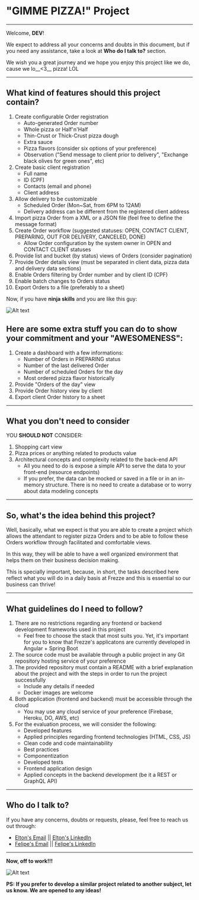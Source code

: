 # "GIMME PIZZA!" Project #
***

Welcome, **DEV**!

We expect to address all your concerns and doubts in this document, but if you need any assistance, take a look at **Who do I talk to?** section.

We wish you a great journey and we hope you enjoy this project like we do, cause we lo__<3__ pizza! LOL

***
## What kind of features should this project contain? ##

1. Create configurable Order registration
	* Auto-generated Order number
	* Whole pizza or Half'n'Half
	* Thin-Crust or Thick-Crust pizza dough
	* Extra sauce
	* Pizza flavors (consider six options of your preference)
	* Observation ("Send message to client prior to delivery", "Exchange black olives for green ones", etc)
2. Create basic client registration
	* Full name
	* ID (CPF)
	* Contacts (email and phone)
	* Client address
3. Allow delivery to be customizable
	* Scheduled Order (Mon~Sat, from 6PM to 12AM)
	* Delivery address can be different from the registered client address
4. Import pizza Order from a XML or a JSON file (feel free to define the message format)
5. Create Order workflow (suggested statuses: OPEN, CONTACT CLIENT, PREPARING, OUT FOR DELIVERY, CANCELED, DONE)
	* Allow Order configuration by the system owner in OPEN and CONTACT CLIENT statuses
6. Provide list and bucket (by status) views of Orders (consider pagination)
7. Provide Order details view (must be separated in client data, pizza data and delivery data sections)
8. Enable Orders filtering by Order number and by client ID (CPF)
9. Enable batch changes to Orders status
10. Export Orders to a file (preferably to a sheet)

Now, if you have **ninja skills** and you are like this guy:

![Alt text](https://media1.tenor.com/images/071073537a1f211c0fe4fa680a836bfb/tenor.gif?itemid=4996013 "Challenge Accepted")

## Here are some extra stuff you can do to show your commitment and your "AWESOMENESS": ##

1. Create a dashboard with a few informations:
	* Number of Orders in PREPARING status
	* Number of the last delivered Order
	* Number of scheduled Orders for the day
	* Most ordered pizza flavor historically
2. Provide "Orders of the day" view
3. Provide Order history view by client
4. Export client Order history to a sheet

***
## What you don't need to consider ##

YOU **SHOULD NOT** CONSIDER:

1. Shopping cart view
2. Pizza prices or anything related to products value
3. Architectural concepts and complexity related to the back-end API
	* All you need to do is expose a simple API to serve the data to your front-end (resource endpoints)
	* If you prefer, the data can be mocked or saved in a file or in an in-memory structure. There is no need to create a database or to worry about data modeling concepts

***
## So, what's the idea behind this project? ##

Well, basically, what we expect is that you are able to create a project which allows the attendant to register pizza Orders and to be able to follow these Orders workflow through facilitated and comfortable views. 

In this way, they will be able to have a well organized environment that helps them on their business decision making.

This is specially important, because, in short, the tasks described here reflect what you will do in a daily basis at Frezze and this is essential so our business can thrive!

***
## What guidelines do I need to follow? ##

1. There are no restrictions regarding any frontend or backend development frameworks used in this project
	* Feel free to choose the stack that most suits you. Yet, it's important for you to know that Frezze's applicatons are currently developed in Angular + Spring Boot
2. The source code must be available through a public project in any Git repository hosting service of your preference
3. The provided repository must contain a README with a brief explanation about the project and with the steps in order to run the project successfully
	* Include any details if needed
	* Docker images are welcome
4. Both application (frontend and backend) must be accessible through the cloud
	* You may use any cloud service of your preference (Firebase, Heroku, DO, AWS, etc)
5. For the evaluation process, we will consider the following:
	* Developed features
	* Applied principles regarding frontend technologies (HTML, CSS, JS)
	* Clean code and code maintainability
	* Best practices
	* Componentization
	* Developed tests
	* Frontend application design
	* Applied concepts in the backend development (be it a REST or GraphQL API)

***
## Who do I talk to? ##

If you have any concerns, doubts or requests, please, feel free to reach us out through:

- [Elton's Email](elton@frezze.com.br) || [Elton's LinkedIn](https://www.linkedin.com/in/elton-a-soares/)
- [Felipe's Email](felipe@frezze.com.br) || [Felipe's LinkedIn](https://www.linkedin.com/in/felipemantovanello/)

***

**Now, off to work!!!**

![Alt text](https://media1.tenor.com/images/44826c0ff7a64db5896ad728237d8ecd/tenor.gif?itemid=4903969 "Crazy Typing")


**PS: If you prefer to develop a similar project related to another subject, let us know. We are opened to any ideas!**


